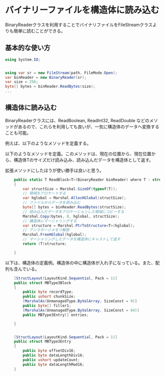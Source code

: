 # バイナリーファイルを構造体に読み込む

BinaryReaderクラスを利用することでバイナリファイルをFileStreamクラスよりも簡単に読むことができる。

## 基本的な使い方

```cs
using System.IO;


using var sr = new FileStream(path, FileMode.Open);
var binReader = new BinaryReader(sr);
var size = 256;
byte[] bytes = binReader.ReadBytes(size);
...

```

## 構造体に読み込む

BinaryReaderクラスには、ReadBoolean, ReadInt32, ReadDouble などのメソッドがあるので、これらを利用しても良いが、一気に構造体のデータへ変換することも可能。

例えば、以下のようなメソッドを定義する。


以下のようなメソッドを定義。このメソッドは、現在の位置から、現在位置から、構造体Tのサイズだけ読み込み、読み込んだデータを構造体として返す。

拡張メソッドにしたほうが使い勝手は良いと思う。

```cs
    public static T ReadBlock<T>(BinaryReader binReader) where T : struct
    {
        var structSize = Marshal.SizeOf(typeof(T));
        // 領域をアロケートする
        var hglobal = Marshal.AllocHGlobal(structSize);
        // ファイルからデータを読み込む
        byte[] bytes = binReader.ReadBytes(structSize);
        // 読み込んだデータをアロケーションした領域にコピーする
        Marshal.Copy(bytes, 0, hglobal, structSize);
        // 構造体にマーシャリングする
        var structure = Marshal.PtrToStructure<T>(hglobal);
        // アンマネージメモリ解放
        Marshal.FreeHGlobal(hglobal);
        // マーシャリングしたデータを構造体にキャストして返す
        return (T)structure;

    }
```

以下は、構造体の定義例。構造体の中に構造体が入れ子になっている。また、配列も含んでいる。


```cs
    [StructLayout(LayoutKind.Sequential, Pack = 1)]
    public struct MBType3Block
    {
        public byte recordType;
        public ushort chunkSize;
        [MarshalAs(UnmanagedType.ByValArray, SizeConst = 9)]
        public byte[] filler1;
        [MarshalAs(UnmanagedType.ByValArray, SizeConst = 64)]
        public MBType3Entry[] entries;

    }


    [StructLayout(LayoutKind.Sequential, Pack = 1)]
    public struct MBType3Entry
    {
        public byte offsetDiv16;
        public byte dataLengthDiv16;
        public ushort updateCount;
        public byte dataLengthMod16;
    }

```
